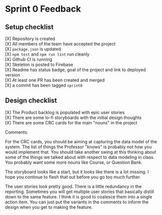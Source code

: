 # Sprint 0 Feedback

## Setup checklist

[X] Repository is created  
[X] All members of the team have accepted the project  
[X] `package.json` is updated  
[X] `npm test` and `npm run lint` run cleanly  
[X] Github CI is running  
[X] Skeleton is posted to Firebase  
[X] Readme has status badge, goal of the project and link to deployed version  
[X] At least one PR has been created and merged  
[X] a commit has been tagged `sprint0`

## Design checklist

[X] The Product backlog is populated with epic user stories  
[X] There are some lo-fi storyboards with the initial design thoughts  
[X] There are some CRC cards for the main "nouns" in the project

Comments:

For the CRC cards, you should be aiming at capturing the data model of the system. The list of things the Professor "knows" is probably not how you would implement that. You should take another swing at this thinking about some of the things we talked about with respect to data modeling in class. You probably want some more nouns like Course, or Question Bank.

The storyboard looks like a start, but it looks like there is a lot missing. I hope you continue to flesh that out before you go too much further.

The user stories look pretty good. There is a little redundancy in the reporting. Sometimes you will get multiple user stories that basically distill down to the same feature. I think it is good to coalesce them into a single action item. You can just put the variants in the comments to inform the design when you get to making the feature.
